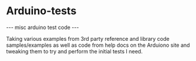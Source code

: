 # Arduino-tests
--- misc arduino test code ---

Taking various examples from 3rd party reference and library code samples/examples as well as code from help docs on the Arduiono site and tweaking them to try and perform the initial tests I need.
